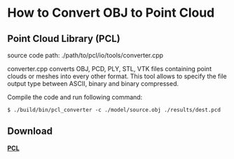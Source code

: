# How to Convert OBJ to Point Cloud

## Point Cloud Library (PCL)

source code path: ./path/to/pcl/io/tools/converter.cpp

converter.cpp converts OBJ, PCD, PLY, STL, VTK files containing point clouds or meshes into every other format. This tool allows to specify the file output type between ASCII, binary and binary compressed.

Compile the code and run following command:

```
$ ./build/bin/pcl_converter -c ./model/source.obj ./results/dest.pcd
```




## Download
[**PCL**](https://github.com/PointCloudLibrary/pcl)    
